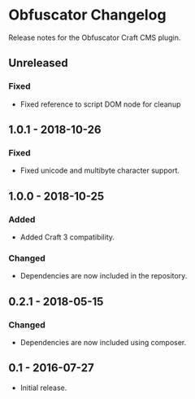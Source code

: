 # Obfuscator Changelog
Release notes for the Obfuscator Craft CMS plugin.


## Unreleased
### Fixed
- Fixed reference to script DOM node for cleanup

## 1.0.1 - 2018-10-26
### Fixed
- Fixed unicode and multibyte character support.

## 1.0.0 - 2018-10-25
### Added
- Added Craft 3 compatibility.

### Changed
- Dependencies are now included in the repository.


## 0.2.1 - 2018-05-15
### Changed
- Dependencies are now included using composer.


## 0.1 - 2016-07-27
- Initial release.
